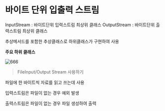 # 바이트 단위 입출력 스트림

InputStream : 바이트단위 입력스트림 최상위 클래스
OutputStream : 바이트단위 출력스트림 최상위 클래스

추상메서드를 포함한 추상클래스로 하위클래스가 구현하여 사용

**주요 하위 클래스**

![666](https://user-images.githubusercontent.com/49984996/78668569-da2edd80-7915-11ea-8b95-fb6cac2c6bc0.jpg)


> FileInput/Output Stream 사용하기

파일에 한 바이트씩 자료를 읽고 쓰는데 사용

입력스트림은 파일이 없는 경우 예외 발생

출력스트림은 파일이 없는 경우 파일 생성하여 출력



